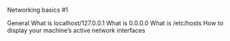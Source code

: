 Networking basics #1

General
What is localhost/127.0.0.1
What is 0.0.0.0
What is /etc/hosts
How to display your machine’s active network interfaces